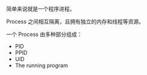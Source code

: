 简单来说就是一个程序进程。

Process 之间相互隔离，且拥有独立的内存和线程等资源。

一个 Process 由多种部分组成：
- PID
- PPID
- UID
- The running program